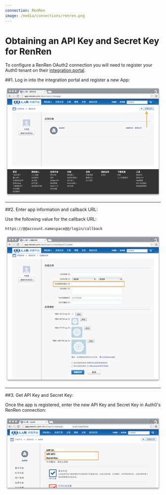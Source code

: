 ```yaml
---
connection: RenRen
image: /media/connections/renren.png
---
```


# Obtaining an API Key and Secret Key for RenRen

To configure a RenRen OAuth2 connection you will need to register your Auth0 tenant on their [integration portal](http://app.renren.com/developers).

##1. Log in into the integration portal and register a new App:

![](/media/articles/connections/social/renren/renren-register-1.png)

---

##2. Enter app information and callback URL:

Use the following value for the callback URL:

	https://@@account.namespace@@/login/callback

![](/media/articles/connections/social/renren/renren-register-2.png)

---

##3. Get API Key and Secret Key:

Once the app is registered, enter the new API Key and Secret Key in Auth0's RenRen connection:

![](/media/articles/connections/social/renren/renren-register-3.png)
